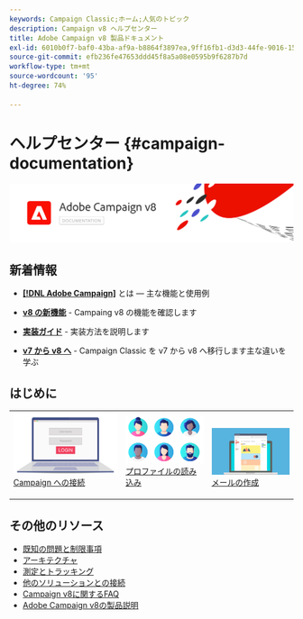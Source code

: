 ```yaml
---
keywords: Campaign Classic;ホーム;人気のトピック
description: Campaign v8 ヘルプセンター
title: Adobe Campaign v8 製品ドキュメント
exl-id: 6010b0f7-baf0-43ba-af9a-b8864f3897ea,9ff16fb1-d3d3-44fe-9016-15abffdbc74e
source-git-commit: efb236fe47653ddd45f8a5a08e0595b9f6287b7d
workflow-type: tm+mt
source-wordcount: '95'
ht-degree: 74%

---
```


# ヘルプセンター {#campaign-documentation}

![](assets/banner-documentationv8.png)

## 新着情報

* **[ [!DNL Adobe Campaign]](start/get-started.md)** とは — 主な機能と使用例

* **[v8 の新機能](start/whats-new.md)** - Campaing v8 の機能を確認します

* **[実装ガイド](start/implement.md)** - 実装方法を説明します

* **[v7 から v8 へ](start/capability-matrix.md)** - Campaign Classic を v7 から v8 へ移行します主な違いを学ぶ

## はじめに

<table>
<tr>
  <td valign="bottom">
    <a href="start/connect.md">
      <img alt="接続" src="start/assets/do-not-localize/login.jpeg"/>
    </a>
    <div>
    <a href="start/connect.md">Campaign への接続</a>
    </div>
    <br>
  </td>

<td valign="bottom">
      <a href="start/import.md">
       <img alt="読み込み" src="start/assets/do-not-localize/profiles.jpeg" />
       </a>
    <div><a href="start/import.md">プロファイルの読み込み</a>
    </div>
    <br>
  </td>
  <td valign="bottom">
    <a href="start/create-message.md">
      <img alt="メール" src="start/assets/do-not-localize/email-design.jpeg" />
    </a>
    <div>
    <a href="start/create-message.md">メールの作成</a>
    </div>
    <br>
  </td>
</tr>
</table>

## その他のリソース

* [既知の問題と制限事項](start/known-limitations.md)
* [アーキテクチャ](dev/architecture.md)
* [測定とトラッキング](start/reporting.md)
* [他のソリューションとの接続](connect/integration.md)
* [Campaign v8に関するFAQ](start/campaign-faq.md)
* [Adobe Campaign v8の製品説明](https://helpx.adobe.com/legal/product-descriptions/adobe-campaign-managed-cloud-services.html)
